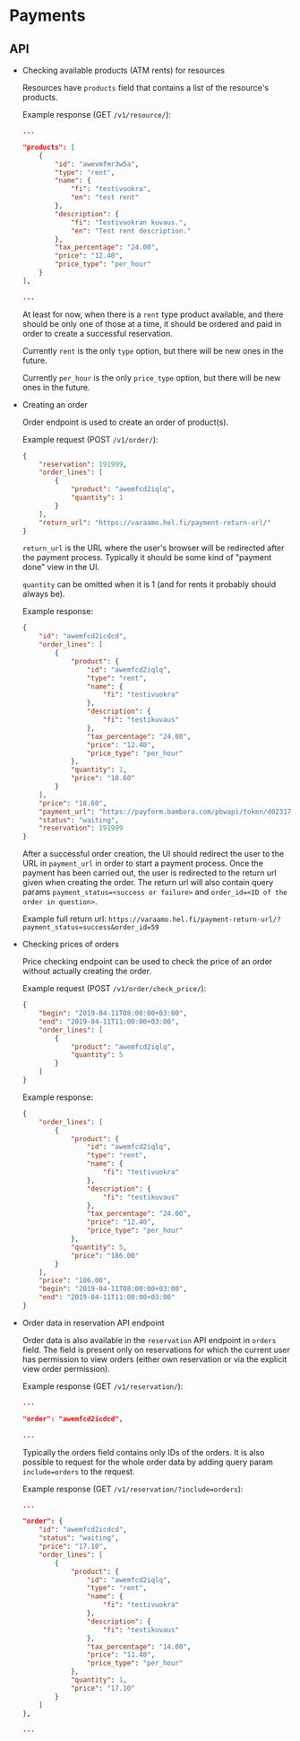 # Payments

## API

- Checking available products (ATM rents) for resources

    Resources have `products` field that contains a list of the resource's products.

    Example response (GET `/v1/resource/`):

    ```json
    ...

    "products": [
        {
            "id": "awevmfmr3w5a",
            "type": "rent",
            "name": {
                "fi": "testivuokra",
                "en": "test rent"
            },
            "description": {
                "fi": "Testivuokran kuvaus.",
                "en": "Test rent description."
            },
            "tax_percentage": "24.00",
            "price": "12.40",
            "price_type": "per_hour"
        }
    ],

    ...
    ```

    At least for now, when there is a `rent` type product available, and there should be only one of those at a time, it should be ordered and paid in order to create a successful reservation.

    Currently `rent` is the only `type` option, but there will be new ones in the future.

    Currently `per_hour` is the only `price_type` option, but there will be new ones in the future.

- Creating an order

    Order endpoint is used to create an order of product(s).

    Example request (POST `/v1/order/`):

    ```json
    {
        "reservation": 191999,
        "order_lines": [
            {
                "product": "awemfcd2iqlq",
                "quantity": 1
            }
        ],
        "return_url": "https://varaamo.hel.fi/payment-return-url/"
    }
    ```

    `return_url` is the URL where the user's browser will be redirected after the payment process. Typically it should be some kind of "payment done" view in the UI.

    `quantity` can be omitted when it is 1 (and for rents it probably should always be).

    Example response:

    ```json
    {
        "id": "awemfcd2icdcd",
        "order_lines": [
            {
                "product": {
                    "id": "awemfcd2iqlq",
                    "type": "rent",
                    "name": {
                        "fi": "testivuokra"
                    },
                    "description": {
                        "fi": "testikuvaus"
                    },
                    "tax_percentage": "24.00",
                    "price": "12.40",
                    "price_type": "per_hour"
                },
                "quantity": 1,
                "price": "18.60"
            }
        ],
        "price": "18.60",
        "payment_url": "https://payform.bambora.com/pbwapi/token/d02317692040937087a4c04c303dd0da14441f6f492346e40cea8e6a6c7ffc7c",
        "status": "waiting",
        "reservation": 191999
    }
    ```

    After a successful order creation, the UI should redirect the user to the URL in `payment_url` in order to start a payment process. Once the payment has been carried out, the user is redirected to the return url given when creating the order. The return url will also contain query params `payment_status=<success or failure>` and `order_id=<ID of the order in question>`.

    Example full return url: `https://varaamo.hel.fi/payment-return-url/?payment_status=success&order_id=59`

- Checking prices of orders

    Price checking endpoint can be used to check the price of an order without actually creating the order.

    Example request (POST `/v1/order/check_price/`):

    ```json
    {
        "begin": "2019-04-11T08:00:00+03:00",
        "end": "2019-04-11T11:00:00+03:00",
        "order_lines": [
            {
                "product": "awemfcd2iqlq",
                "quantity": 5
            }
        ]
    }
    ```

    Example response:

    ```json
    {
        "order_lines": [
            {
                "product": {
                    "id": "awemfcd2iqlq",
                    "type": "rent",
                    "name": {
                        "fi": "testivuokra"
                    },
                    "description": {
                        "fi": "testikuvaus"
                    },
                    "tax_percentage": "24.00",
                    "price": "12.40",
                    "price_type": "per_hour"
                },
                "quantity": 5,
                "price": "186.00"
            }
        ],
        "price": "186.00",
        "begin": "2019-04-11T08:00:00+03:00",
        "end": "2019-04-11T11:00:00+03:00"
    }
    ```

- Order data in reservation API endpoint

    Order data is also available in the `reservation` API endpoint in `orders` field. The field is present only on reservations for which the current user has permission to view orders (either own reservation or via the explicit view order permission).

    Example response (GET `/v1/reservation/`):

    ```json
    ...

    "order": "awemfcd2icdcd",

    ...
    ```

    Typically the orders field contains only IDs of the orders. It is also possible to request for the whole order data by adding query param `include=orders` to the request.

    Example response (GET `/v1/reservation/?include=orders`):

    ```json
    ...

    "order": {
        "id": "awemfcd2icdcd",
        "status": "waiting",
        "price": "17.10",
        "order_lines": [
            {
                "product": {
                    "id": "awemfcd2iqlq",
                    "type": "rent",
                    "name": {
                        "fi": "testivuokra"
                    },
                    "description": {
                        "fi": "testikuvaus"
                    },
                    "tax_percentage": "14.00",
                    "price": "11.40",
                    "price_type": "per_hour"
                },
                "quantity": 1,
                "price": "17.10"
            }
        ]
    },

    ...
    ```
